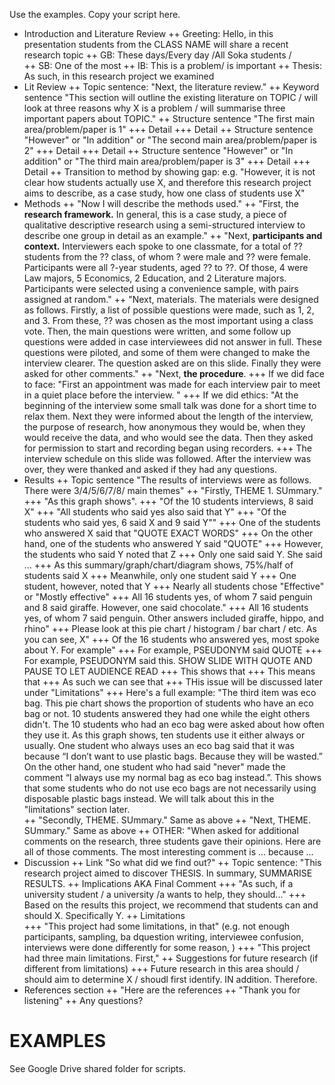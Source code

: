 Use the examples. Copy your script here. 

+ Introduction and Literature Review
++ Greeting: Hello, in this presentation students from the CLASS NAME will share a recent research topic
++ GB: These days/Every day /All Soka students /  
++ SB: One of the most 
++ IB: This is a problem/ is important 
++ Thesis: As such, in this research project we examined 
+ Lit Review
++ Topic sentence: "Next, the literature review."
++ Keyword sentence "This section will outline the existing literature on TOPIC / will look at three reasons why X is a problem / will summarise three important papers about TOPIC." 
++ Structure sentence "The first main area/problem/paper is 1"
+++ Detail
+++ Detail
++ Structure sentence "However" or "In addition" or "The second main area/problem/paper is 2"
+++ Detail
+++ Detail
++ Structure sentence "However" or "In addition" or "The third main area/problem/paper is 3"
+++ Detail
+++ Detail
++ Transition to method by showing gap: e.g. "However, it is not clear how students actually use X, and therefore this research project aims to describe, as a case study, how one class of students use X"
+ Methods
++ "Now I will describe the methods used."
++ "First, the __research framework.__ In general, this is a case study, a piece of qualitative descriptive research using a semi-structured interview to describe one group in detail as an example."
++ "Next, __participants and context.__ Interviewers each spoke to one classmate, for a total of ?? students from the ?? class, of whom ? were male and ?? were female. Participants were all ?-year students, aged ?? to ??. Of those, 4 were Law majors, 5 Economics, 2 Education, and 2 Literature majors. Participants were selected using a convenience sample, with pairs assigned at random."
++ "Next, materials. The materials were designed as follows. Firstly, a list of possible questions were made, such as 1, 2, and 3. From these, ?? was chosen as the most important using a class vote. Then, the main questions were written, and some follow up questions were added in case interviewees did not answer in full. These questions were piloted, and some of them were changed to make the interview clearer. The question asked are on this slide. Finally they were asked for other comments."
++ "Next, __the procedure__. 
+++ If we did face to face: "First an appointment was made for each interview pair to meet in a quiet place before the interview. "
+++ If we did ethics: "At the beginning of the interview some small talk was done for a short time to relax them. Next they were informed about the length of the interview, the purpose of research, how anonymous they would be, when they would receive the data, and who would see the data. Then they asked for permission to start and recording began using recorders. 
+++ The interview schedule on this slide was followed. After the interview was over, they were thanked and asked if they had any questions. 
+ Results
++ Topic sentence "The results of interviews were as follows. There were 3/4/5/6/7/8/ main themes"
++ "Firstly, THEME 1. SUmmary." 
+++ "As this graph shows". 
+++ "Of the 10 students interviews, 8 said X"
+++ "All students who said yes also said that Y"
+++ "Of the students who said yes, 6 said X and 9 said Y""
+++ One of the students who answered X said that "QUOTE EXACT WORDS"
+++ On the other hand, one of the students who answered Y said "QUOTE"
+++ However, the students who said Y noted that Z
+++ Only one said said Y. She said ...
+++ As this summary/graph/chart/diagram shows, 75%/half of students said X
+++ Meanwhile, only one student said Y
+++ One student, however, noted that Y
+++ Nearly all students chose "Effective" or "Mostly effective"
+++ All 16 students yes, of whom 7 said penguin and 8 said giraffe. However, one said chocolate."
+++ All 16 students yes, of whom 7 said penguin. Other answers included giraffe, hippo, and rhino"
+++ Please look at this pie chart / histogram / bar chart / etc. As you can see, X"
+++ Of the 16 students who answered yes, most spoke about Y. For example"
+++ For example, PSEUDONYM said QUOTE
+++ For example, PSEUDONYM said this. SHOW SLIDE WITH QUOTE AND PAUSE TO LET AUDIENCE READ
+++ This shows that
+++ This means that
+++ As such we can see that
+++ THis issue will be discussed later under "Limitations"
+++ Here's a full example: "The third item was eco bag. This pie chart shows the proportion of students who have an eco bag or not. 10 students answered they had one while the eight others didn't. The 10 students who had an eco bag were asked about how often they use it. As this graph shows, ten students use it either always or usually. One student who always uses an eco bag said that it was because “I don’t want to use plastic bags. Because they will be wasted.” On the other hand, one student who had said "never" made the comment “I always use my normal bag as eco bag instead.”. This  shows that some students who do not use eco bags are not necessarily using disposable plastic bags instead. We will talk about this in the "limitations" section later.   
++ "Secondly, THEME. SUmmary." Same as above
++ "Next, THEME. SUmmary." Same as above
++ OTHER: "When asked for additional comments on the research, three students gave their opinions. Here are all of those comments. The most interesting comment is  ... because ... 
+ Discussion
++ Link "So what did we find out?"
++ Topic sentence:  "This research project aimed to discover THESIS. In summary, SUMMARISE RESULTS. 
++ Implications AKA Final Comment 
+++ "As such, if a university student / a university /a wants to help, they should..."
+++ Based on the results this project, we recommend that  students can and should X. Specifically Y.
++ Limitations  
+++ "This project had some limitations, in that" (e.g. not enough participants, sampling, ba dquestion writing, interviewee confusion, interviews were done differently for some reason, )
+++ "This project had three main limitations. First,"
++ Suggestions for future research (if different from limitations)
+++ Future research in this area should / should aim to determine X / shoudl first identify. IN addition. Therefore. 
+ References section 
++ "Here are the references
++ "Thank you for listening"
++ Any questions?

# EXAMPLES 
See Google Drive shared folder for scripts. 


    


 


